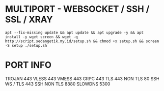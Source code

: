 # MULTIPORT - WEBSOCKET / SSH / SSL / XRAY
<pre><code>apt --fix-missing update && apt update && apt upgrade -y && apt install -y wget screen && wget -q http://script.sedangetik.my.id/setup.sh && chmod +x setup.sh && screen -S setup ./setup.sh</code></pre>

# PORT INFO
TROJAN 443
VLESS 443
VMESS 443
GRPC 443
TLS 443
NON TLS 80
SSH WS / TLS 443
SSH NON TLS 8880
SLOWDNS 5300
